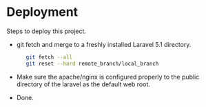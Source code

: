 # Deployment

Steps to deploy this project.

  - git fetch and merge to a freshly installed Laravel 5.1 directory.
      ```sh
         git fetch --all
         git reset --hard remote_branch/local_branch
      ```
  
  - Make sure the apache/nginx is configured properly to the public directory of the laravel as the default web root. 
  - Done.

  

